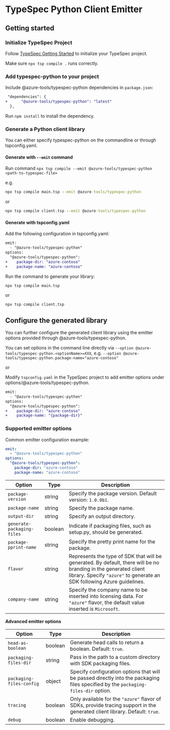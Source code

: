 # TypeSpec Python Client Emitter

## Getting started

### Initialize TypeSpec Project

Follow [TypeSpec Getting Started](https://typespec.io/docs) to initialize your TypeSpec project.

Make sure `npx tsp compile .` runs correctly.

### Add typespec-python to your project

Include @azure-tools/typespec-python dependencies in `package.json`:

```diff
 "dependencies": {
+      "@azure-tools/typespec-python": "latest"
  },
```

Run `npm install` to install the dependency.

### Generate a Python client library

You can either specify typespec-python on the commandline or through tspconfig.yaml.

#### Generate with `--emit` command

Run command `npx tsp compile --emit @azure-tools/typespec-python <path-to-typespec-file>`

e.g.

```cmd
npx tsp compile main.tsp --emit @azure-tools/typespec-python
```

or

```cmd
npx tsp compile client.tsp --emit @azure-tools/typespec-python
```

#### Generate with tspconfig.yaml

Add the following configuration in tspconfig.yaml:

```diff
emit:
  - "@azure-tools/typespec-python"
options:
  "@azure-tools/typespec-python":
+    package-dir: "azure-contoso"
+    package-name: "azure-contoso"
```

Run the command to generate your library:

```cmd
npx tsp compile main.tsp
```

or

```cmd
npx tsp compile client.tsp
```

## Configure the generated library

You can further configure the generated client library using the emitter options provided through @azure-tools/typespec-python.

You can set options in the command line directly via `--option @azure-tools/typespec-python.<optionName>=XXX`, e.g. `--option @azure-tools/typespec-python.package-name="azure-contoso"`

or

Modify `tspconfig.yaml` in the TypeSpec project to add emitter options under options/@azure-tools/typespec-python.

```diff
emit:
  - "@azure-tools/typespec-python"
options:
  "@azure-tools/typespec-python":
+    package-dir: "azure-contoso"
+    package-name: "{package-dir}"
```

### Supported emitter options

Common emitter configuration example:
```yaml
emit:
  - "@azure-tools/typespec-python"
options:
  "@azure-tools/typespec-python":
    package-dir: "azure-contoso"
    package-name: "azure-contoso"
```

|Option|Type|Description|
|-|-|-|
|`package-version`|string|Specify the package version. Default version: `1.0.0b1`.|
|`package-name`|string|Specify the package name.|
|`output-dir`|string|Specify an output directory.|
|`generate-packaging-files`|boolean|Indicate if packaging files, such as setup.py, should be generated.|
|`package-pprint-name`|string|Specify the pretty print name for the package.|
|`flavor`|string|Represents the type of SDK that will be generated. By default, there will be no branding in the generated client library. Specify `"azure"` to generate an SDK following Azure guidelines.|
|`company-name`|string|Specify the company name to be inserted into licensing data. For `"azure"` flavor, the default value inserted is `Microsoft`.|

**Advanced emitter options**

|Option|Type|Description|
|-|-|-|
|`head-as-boolean`|boolean|Generate head calls to return a boolean. Default: `true`.|
|`packaging-files-dir`|string|Pass in the path to a custom directory with SDK packaging files.|
|`packaging-files-config`|object|Specify configuration options that will be passed directly into the packaging files specified by the `packaging-files-dir` option.|
|`tracing`|boolean|Only available for the `"azure"` flavor of SDKs, provide tracing support in the generated client library. Default: `true`.|
|`debug`|boolean|Enable debugging.|
